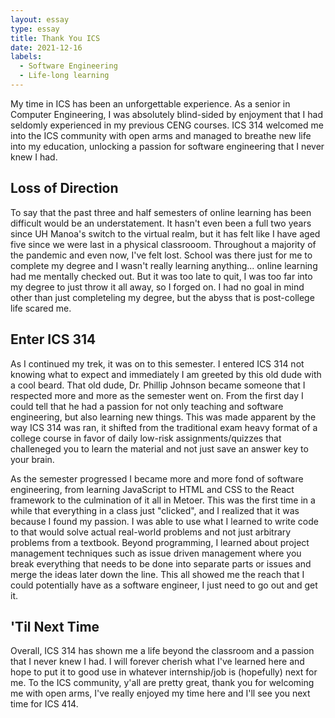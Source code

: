 ```yaml
---
layout: essay
type: essay
title: Thank You ICS
date: 2021-12-16
labels:
  - Software Engineering
  - Life-long learning
---
```


My time in ICS has been an unforgettable experience. As a senior in Computer Engineering, I was absolutely blind-sided by enjoyment that I had seldomly experienced in my previous CENG courses. ICS 314 welcomed me into the ICS community with open arms and managed to breathe new life into my education, unlocking a passion for software engineering that I never knew I had.

## Loss of Direction
To say that the past three and half semesters of online learning has been difficult would be an understatement. It hasn't even been a full two years since UH Manoa's switch to the virtual realm, but it has felt like I have aged five since we were last in a physical classrooom. Throughout a majority of the pandemic and even now, I've felt lost. School was there just for me to complete my degree and I wasn't really learning anything... online learning had me mentally checked out. But it was too late to quit, I was too far into my degree to just throw it all away, so I forged on. I had no goal in mind other than just completeling my degree, but the abyss that is post-college life scared me.

## Enter ICS 314
As I continued my trek, it was on to this semester. I entered ICS 314 not knowing what to expect and immediately I am greeted by this old dude with a cool beard. That old dude, Dr. Phillip Johnson became someone that I respected more and more as the semester went on. From the first day I could tell that he had a passion for not only teaching and software engineering, but also learning new things. This was made apparent by the way ICS 314 was ran, it shifted from the traditional exam heavy format of a college course in favor of daily low-risk assignments/quizzes that challeneged you to learn the material and not just save an answer key to your brain. 

As the semester progressed I became more and more fond of software engineering, from learning JavaScript to HTML and CSS to the React framework to the culmination of it all in Metoer. This was the first time in a while that everything in a class just "clicked", and I realized that it was because I found my passion. I was able to use what I learned to write code to that would solve actual real-world problems and not just arbitrary problems from a textbook. Beyond programming, I learned about project management techniques such as issue driven management where you break everything that needs to be done into separate parts or issues and merge the ideas later down the line. This all showed me the reach that I could potentially have as a software engineer, I just need to go out and get it.

## 'Til Next Time 
Overall, ICS 314 has shown me a life beyond the classroom and a passion that I never knew I had. I will forever cherish what I've learned here and hope to put it to good use in whatever internship/job is (hopefully) next for me. To the ICS community, y'all are pretty great, thank you for welcoming me with open arms, I've really enjoyed my time here and I'll see you next time for ICS 414. 
